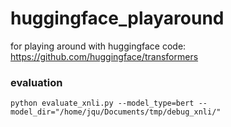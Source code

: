 # huggingface_playaround
for playing around with huggingface code: https://github.com/huggingface/transformers

### evaluation
```shell
python evaluate_xnli.py --model_type=bert --model_dir="/home/jqu/Documents/tmp/debug_xnli/"
```
